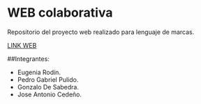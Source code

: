 # WEB colaborativa

Repositorio del proyecto web realizado para lenguaje de marcas.

[LINK WEB](http://gonlelo.github.io)

##Integrantes:
- Eugenia Rodín.
- Pedro Gabriel Pulido.
- Gonzalo De Sabedra.
- Jose Antonio Cedeño.
